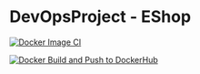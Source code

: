 # DevOpsProject - EShop


[![Docker Image CI](https://github.com/zkarapanceva/DevOpsProject/actions/workflows/docker-image.yml/badge.svg)](https://github.com/zkarapanceva/DevOpsProject/actions/workflows/docker-image.yml)

[![Docker Build and Push to DockerHub](https://github.com/zkarapanceva/DevOpsProject/actions/workflows/docker-hub.yml/badge.svg)](https://github.com/zkarapanceva/DevOpsProject/actions/workflows/docker-hub.yml)

